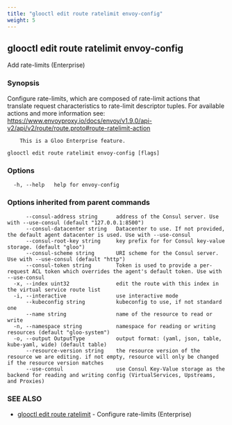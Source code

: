 ```yaml
---
title: "glooctl edit route ratelimit envoy-config"
weight: 5
---
```

## glooctl edit route ratelimit envoy-config

Add rate-limits (Enterprise)

### Synopsis

Configure rate-limits, which are composed of rate-limit actions that translate request characteristics to rate-limit descriptor tuples.
		For available actions and more information see: https://www.envoyproxy.io/docs/envoy/v1.9.0/api-v2/api/v2/route/route.proto#route-ratelimit-action
		
		This is a Gloo Enterprise feature.

```
glooctl edit route ratelimit envoy-config [flags]
```

### Options

```
  -h, --help   help for envoy-config
```

### Options inherited from parent commands

```
      --consul-address string      address of the Consul server. Use with --use-consul (default "127.0.0.1:8500")
      --consul-datacenter string   Datacenter to use. If not provided, the default agent datacenter is used. Use with --use-consul
      --consul-root-key string     key prefix for for Consul key-value storage. (default "gloo")
      --consul-scheme string       URI scheme for the Consul server. Use with --use-consul (default "http")
      --consul-token string        Token is used to provide a per-request ACL token which overrides the agent's default token. Use with --use-consul
  -x, --index uint32               edit the route with this index in the virtual service route list
  -i, --interactive                use interactive mode
      --kubeconfig string          kubeconfig to use, if not standard one
      --name string                name of the resource to read or write
  -n, --namespace string           namespace for reading or writing resources (default "gloo-system")
  -o, --output OutputType          output format: (yaml, json, table, kube-yaml, wide) (default table)
      --resource-version string    the resource version of the resource we are editing. if not empty, resource will only be changed if the resource version matches
      --use-consul                 use Consul Key-Value storage as the backend for reading and writing config (VirtualServices, Upstreams, and Proxies)
```

### SEE ALSO

* [glooctl edit route ratelimit](../glooctl_edit_route_ratelimit)	 - Configure rate-limits (Enterprise)

